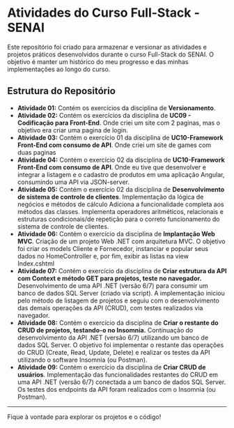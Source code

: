 # Atividades do Curso Full-Stack - SENAI

Este repositório foi criado para armazenar e versionar as atividades e projetos práticos desenvolvidos durante o curso Full-Stack do SENAI. O objetivo é manter um histórico do meu progresso e das minhas implementações ao longo do curso.

## Estrutura do Repositório

* **Atividade 01:** Contém os exercícios da disciplina de **Versionamento**.
* **Atividade 02:** Contém os exercícios da disciplina de **UC09 - Codificação para Front-End**.
  Onde criei um site com 2 paginas, mas o objetivo era criar uma pagina de login.
* **Atividade 03:** Contém o exercício 01 da disciplina de **UC10-Framework Front-End com consumo de API**.
  Onde criei um site de games com duas paginas
* **Atividade 04:** Contém o exercício 02 da disciplina de **UC10-Framework Front-End com consumo de API**.
  Onde eu tive que desenvolver e integrar a listagem e o cadastro de produtos em uma aplicação Angular, consumindo uma API via JSON-server.
* **Atividade 05:** Contém o exercício 02 da disciplina de **Desenvolvimento de sistema de controle de clientes**.
  Implementação da lógica de negócios e métodos de cálculo
  Adiciona a funcionalidade completa aos métodos das classes. 
  Implementa operadores aritméticos, relacionais e estruturas condicionais/de repetição para o correto funcionamento do sistema de controle de clientes.
* **Atividade 06:** Contém o exercício da disciplina de **Implantação Web MVC**. Criação de um projeto Web .NET com arquitetura MVC. O objetivo foi criar os models Cliente e Fornecedor, instanciar e popular seus dados no HomeController e, por fim, exibir as listas na view Index.cshtml
* **Atividade 07:** Contém o exercício da disciplina de **Criar estrutura da API com Context e método GET para projetos, teste no navegador.** Desenvolvimento de uma API .NET (versão 6/7) para consumir um banco de dados SQL Server (criado via script). A implementação iniciou pelo método de listagem de projetos e seguiu com o desenvolvimento das demais operações da API (CRUD), com testes realizados via navegador.
* **Atividade 08:** Contém o exercício da disciplina de **Criar o restante do CRUD de projetos, testando-o no Insomnia.** Continuação do desenvolvimento da API .NET (versão 6/7) utilizando um banco de dados SQL Server. O objetivo foi implementar o restante das operações do CRUD (Create, Read, Update, Delete) e realizar os testes da API utilizando o software Insomnia (ou Postman).
* **Atividade 09:** Contém o exercício da disciplina de **Criar CRUD de usuários**. Implementação das funcionalidades restantes do CRUD em uma API .NET (versão 6/7) conectada a um banco de dados SQL Server. Os testes dos endpoints da API foram realizados com o Insomnia (ou Postman). 

---

Fique à vontade para explorar os projetos e o código!
